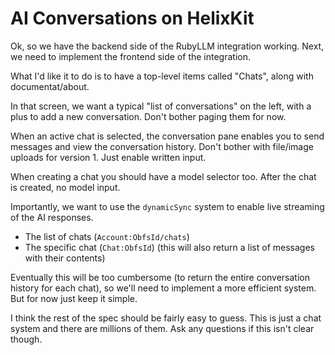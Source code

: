 # AI Conversations on HelixKit

Ok, so we have the backend side of the RubyLLM integration working. Next, we need to implement the frontend side of the integration.

What I'd like it to do is to have a top-level items called "Chats", along with documentat/about.

In that screen, we want a typical "list of conversations" on the left, with a plus to add a new conversation. Don't bother paging them for now.

When an active chat is selected, the conversation pane enables you to send messages and view the conversation history. Don't bother with file/image uploads for version 1. Just enable written input.

When creating a chat you should have a model selector too. After the chat is created, no model input.

Importantly, we want to use the `dynamicSync` system to enable live streaming of the AI responses.

- The list of chats (`Account:ObfsId/chats`)
- The specific chat (`Chat:ObfsId`) (this will also return a list of messages with their contents)

Eventually this will be too cumbersome (to return the entire conversation history for each chat), so we'll need to implement a more efficient system. But for now just keep it simple.

I think the rest of the spec should be fairly easy to guess. This is just a chat system and there are millions of them. Ask any questions if this isn't clear though.